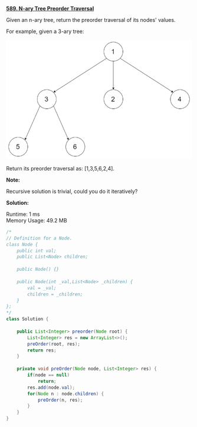 **[589. N-ary Tree Preorder Traversal](https://leetcode.com/problems/n-ary-tree-preorder-traversal/)**

Given an n-ary tree, return the preorder traversal of its nodes' values.

For example, given a 3-ary tree:

![narytreeexample](./png/narytreeexample.png)

Return its preorder traversal as: [1,3,5,6,2,4].

**Note:**

Recursive solution is trivial, could you do it iteratively?

**Solution:**

Runtime: 1 ms<br/>
Memory Usage: 49.2 MB

```java
/*
// Definition for a Node.
class Node {
    public int val;
    public List<Node> children;

    public Node() {}

    public Node(int _val,List<Node> _children) {
        val = _val;
        children = _children;
    }
};
*/
class Solution {   
    
    public List<Integer> preorder(Node root) {
        List<Integer> res = new ArrayList<>();        
        preOrder(root, res);
        return res;
    }
    
    private void preOrder(Node node, List<Integer> res) {
        if(node == null)
            return;
        res.add(node.val);
        for(Node n : node.children) {
            preOrder(n, res);
        }
    }
}
```